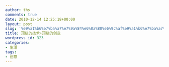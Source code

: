 ```yaml
---
author: ths
comments: true
date: 2010-12-14 12:25:18+00:00
layout: post
slug: '%e9%a1%b6%e7%ba%a7%e7%9a%84%e6%8a%80%e6%9c%af%e9%a1%b6%e7%ba%a7%e7%9a%84%e5%88%9b%e6%84%8f'
title: 顶级的技术+顶级的创意
wordpress_id: 323
categories:
- 生活
tags:
- 创意
---
```




